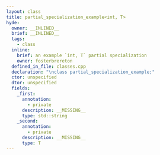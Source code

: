 ```yaml
---
layout: class
title: partial_specialization_example<int, T>
hyde:
  owner: __INLINED__
  brief: __INLINED__
  tags:
    - class
  inline:
    brief: an example `int, T` partial specialization
    owner: fosterbrereton
  defined_in_file: classes.cpp
  declaration: "\nclass partial_specialization_example;"
  ctor: unspecified
  dtor: unspecified
  fields:
    _first:
      annotation:
        - private
      description: __MISSING__
      type: std::string
    _second:
      annotation:
        - private
      description: __MISSING__
      type: T
---
```

